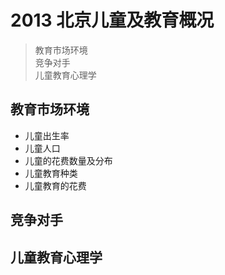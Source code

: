 2013 北京儿童及教育概况
========================================
> 教育市场环境  
> 竞争对手  
> 儿童教育心理学  

## 教育市场环境
* 儿童出生率
* 儿童人口
* 儿童的花费数量及分布
* 儿童教育种类
* 儿童教育的花费

## 竞争对手

## 儿童教育心理学
